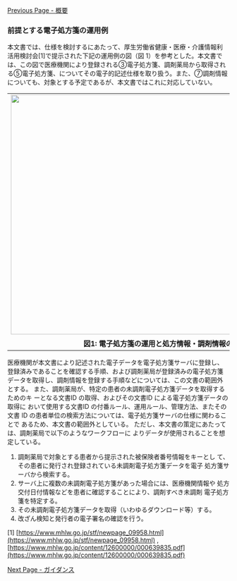 [Previous Page - 概要](summary.html)

### 前提とする電子処方箋の運用例
本文書では、仕様を検討するにあたって、厚生労働省健康・医療・介護情報利
活用検討会[1]で提示された下記の運用例の図（図 1）を参考とした。本文書で
は、この図で医療機関により登録される③電子処方箋、調剤薬局から取得され
る⑤電子処方箋、についてその電子的記述仕様を取り扱う。また、⑦調剤情報
についても、対象とする予定であるが、本文書ではこれに対応していない。

<table style="border: 0px none">
<tr><td  style="border: 0px none"><img src="figure1.png" width="700" height="544"></td></tr>
<tr><th style="border: 0px none; text-align: center">図1: 電子処方箋の運用と処方情報・調剤情報の活用</th></tr>
</table>

医療機関が本文書により記述された電子データを電子処方箋サーバに登録し、
登録済みであることを確認する手順、および調剤薬局が登録済みの電子処方箋
データを取得し、調剤情報を登録する手順などについては、この文書の範囲外
とする。
また、調剤薬局が、特定の患者の未調剤電子処方箋データを取得するためのキ
ーとなる文書ID の取得、およびその文書ID による電子処方箋データの取得に
おいて使用する文書ID の付番ルール、運用ルール、管理方法、またその文書
ID の患者単位の検索方法については、電子処方箋サーバの仕様に関わることで
あるため、本文書の範囲外としている。
ただし、本文書の策定にあたっては、調剤薬局で以下のようなワークフローに
よりデータが使用されることを想定している。
1. 調剤薬局で対象とする患者から提示された被保険者番号情報をキーとし
て、その患者に発行され登録されている未調剤電子処方箋データを電子
処方箋サーバから検索する。
2. サーバ上に複数の未調剤電子処方箋があった場合には、医療機関情報や
処方交付日付情報などを患者に確認することにより、調剤すべき未調剤
電子処方箋を特定する。
3. その未調剤電子処方箋データを取得（いわゆるダウンロード等）する。
4. 改ざん検知と発行者の電子署名の確認を行う。

[1] [https://www.mhlw.go.jp/stf/newpage_09958.html](https://www.mhlw.go.jp/stf/newpage_09958.html) , 
[https://www.mhlw.go.jp/content/12600000/000639835.pdf](https://www.mhlw.go.jp/content/12600000/000639835.pdf)


[Next Page - ガイダンス](guidance.html)